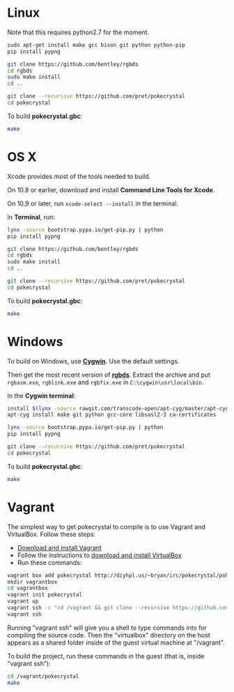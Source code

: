 # Linux

Note that this requires python2.7 for the moment.

```bash
sudo apt-get install make gcc bison git python python-pip
pip install pypng

git clone https://github.com/bentley/rgbds
cd rgbds
sudo make install
cd ..

git clone --recursive https://github.com/pret/pokecrystal
cd pokecrystal
```

To build **pokecrystal.gbc**:

```bash
make
```


# OS X

Xcode provides most of the tools needed to build.

On 10.8 or earlier, download and install **Command Line Tools for Xcode**.

On 10.9 or later, run `xcode-select --install` in the terminal.

In **Terminal**, run:

```bash
lynx -source bootstrap.pypa.io/get-pip.py | python
pip install pypng

git clone https://github.com/bentley/rgbds
cd rgbds
sudo make install
cd ..

git clone --recursive https://github.com/pret/pokecrystal
cd pokecrystal
```

To build **pokecrystal.gbc**:

```bash
make
```


# Windows

To build on Windows, use [**Cygwin**](http://cygwin.com/install.html). Use the default settings.

Then get the most recent version of [**rgbds**](https://github.com/bentley/rgbds/releases/).
Extract the archive and put `rgbasm.exe`, `rgblink.exe` and `rgbfix.exe` in `C:\cygwin\usr\local\bin`.

In the **Cygwin terminal**:

```bash
install $(lynx -source rawgit.com/transcode-open/apt-cyg/master/apt-cyg) /bin
apt-cyg install make git python gcc-core libsasl2-3 ca-certificates

lynx -source bootstrap.pypa.io/get-pip.py | python
pip install pypng

git clone --recursive https://github.com/pret/pokecrystal
cd pokecrystal
```

To build **pokecrystal.gbc**:

```bash
make
```


# Vagrant

The simplest way to get pokecrystal to compile is to use Vagrant and
VirtualBox. Follow these steps:

* [Download and install Vagrant](http://www.vagrantup.com/downloads.html)
* Follow the instructions to [download and install VirtualBox](http://docs-v1.vagrantup.com/v1/docs/getting-started/)
* Run these commands:

```bash
vagrant box add pokecrystal http://diyhpl.us/~bryan/irc/pokecrystal/pokecrystal.box
mkdir vagrantbox
cd vagrantbox
vagrant init pokecrystal
vagrant up
vagrant ssh -c "cd /vagrant && git clone --recursive https://github.com/pret/pokecrystal"
vagrant ssh
```

Running "vagrant ssh" will give you a shell to type commands into for compiling
the source code. Then the "virtualbox" directory on the host appears as a shared
folder inside of the guest virtual machine at "/vagrant".

To build the project, run these commands in the guest (that is, inside "vagrant
ssh"):

```bash
cd /vagrant/pokecrystal
make
```
